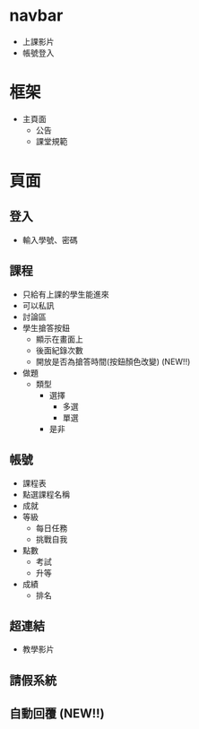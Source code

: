 # navbar
- 上課影片
- 帳號登入

# 框架
- 主頁面
    - 公告
    - 課堂規範

# 頁面
## 登入
- 輸入學號、密碼

## 課程 
- 只給有上課的學生能進來
- 可以私訊
- 討論區
- 學生搶答按鈕
    - 顯示在畫面上
    - 後面紀錄次數
    - 開放是否為搶答時間(按鈕顏色改變) (NEW!!)
- 做題
    - 類型
        - 選擇
            - 多選
            - 單選
        - 是非
## 帳號
- 課程表
- 點選課程名稱
- 成就
- 等級
    - 每日任務
    - 挑戰自我
- 點數
    - 考試
    - 升等
- 成績
    - 排名


## 超連結
- 教學影片

## 請假系統

## 自動回覆 (NEW!!)
